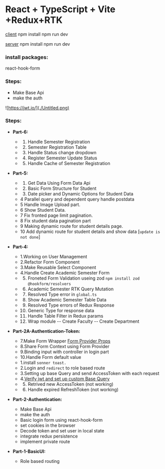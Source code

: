 # React + TypeScript + Vite +Redux+RTK

[client](http://localhost:5173/)
npm install
npm run dev 

[server](http://localhost:5173/)
npm install
npm run dev 

###    install packages:
react-hook-form 
### Steps:

- Make Base Api
- make the auth

![https://jwt.io/](./Untitled.png)


### Steps:

- **Part-6:**
    - 1. Handle Semester Registration
    - 2. Semester Registration Table
    - 3. Handle Status change dropdown
    - 4. Register  Semester Update Status
    - 5. Handle Cache of Semester Registration

- **Part-5:**
    - 1. Get Data Using Form Data Api
    - 2. Basic Form Structure for Student
    - 3. Date picker and Dynamic Options for Student Data
    - 4 Parallel query and dependent query handle postdata
    - 5 Handle Image Upload part.
    - 6 Show Student Data.
    - 7 Fix fronted page limit pagination.
    - 8 Fix student data pagination part
    - 9 Making dynamic route for student details page.
    - 10 Add dynamic route for student details and show data [`update is not done`]

- **Part-4:**
    - 1.Working on User Management
    - 2.Refactor Form Component
    - 3.Make Reusable Select Component
    - 4.Handle Create Academic Semester Form
    - 5. Froneted Form Validation useing zod  `npm install zod @hookform/resolvers`
    - 6. Academic Semester RTK Query Mutation
    - 7. Resolved Type error in `global.ts`
    - 8. Show Academic Semester Table Data
    - 9. Resolved Type errors of Redux Response
    - 10. Generic Type for response data
    - 11. Handle Table Filter in Redux params
    - 12. Wrap module
-- Create Faculty
-- Create Department

- **Part-2A-Authentication-Token:**
    - 7.Make Form Wrapper [Form Provider Props](https://react-hook-form.com/docs/formprovider)
    - 8.Share Form Context using Form Provider
    - 9.Binding input with controller in login part
    - 10.Handle Form default value
    - 1.install `sonner toast.`
    - 2.Login and `redirect` to role based route 
    - 3.Setting up base Query and send AccessToken with each request 
    - 4.[Verify jwt and set up custom Base Query](https://redux-toolkit.js.org/rtk-query/usage/customizing-queries)
    - 5. Retrived new AccessToken (not working)
    - 6. Handle expired RefreshToken (not working) 

- **Part-2-Authentication:**
    - Make Base Api
    - make the auth
    - Basic login form using react-hook-form
    - set cookies in the browser 
    - Decode token and set user in local state
    - integrate redux persistence
    - implement private route

- **Part-1-BasicUI:**
    - Role based routing